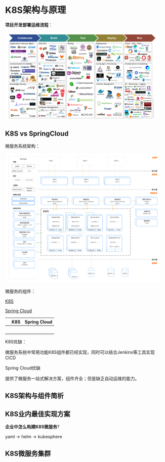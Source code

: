 # K8S架构与原理

**项目开发部署运维流程**：

![](../../img/项目从开发到部署执行的工具.png)



## K8S vs SpringCloud

微服务系统架构：

![](../../img/微服务架构.png)

微服务的组件：

[K8S](https://kubernetes.io/zh/docs/home/)

[Spring Cloud](https://spring.io/projects/spring-cloud)

|      | K8S  | Spring Cloud |
| ---- | ---- | ------------ |
|      |      |              |
|      |      |              |
|      |      |              |
|      |      |              |
|      |      |              |

K8S优缺：

微服务系统中常用功能K8S组件都已经实现，同时可以结合Jenkins等工具实现CICD

Spring Cloud优缺

提供了微服务一站式解决方案，组件齐全；但是缺乏自动运维的能力。

## K8S架构与组件简析



## K8S业内最佳实现方案



**企业中怎么构建K8S微服务**?

yaml -> helm -> kubesphere



## K8S微服务集群